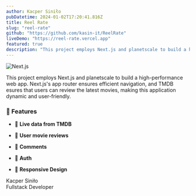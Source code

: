 ```yaml
---
author: Kacper Siniło
pubDatetime: 2024-01-02T17:20:41.816Z
title: Reel Rate
slug: "reel-rate"
github: "https://github.com/kasin-it/ReelRate"
liveDemo: "https://reel-rate.vercel.app"
featured: true
description: "This project employs Next.js and planetscale to build a high-performance web app."
---
```


![Next.js](@assets/images/reel-rate.webp)

This project employs Next.js and planetscale to build a high-performance web app. Next.js's app router ensures efficient navigation, and TMDB esures that users can review the latest movies, making this application dynamic and user-friendly.

### 🚀 Features

- 💪 **Live data from TMDB**

- 💬 **User movie reviews**

- 💬 **Comments**

- 👤 **Auth**

- 📱 **Responsive Design**

Kacper Siniło <br/>
Fullstack Developer
